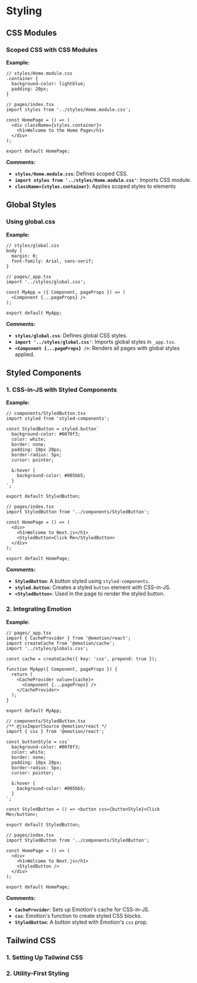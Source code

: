 # Styling

## CSS Modules
### Scoped CSS with CSS Modules

**Example:**

```tsx
// styles/Home.module.css
.container {
  background-color: lightblue;
  padding: 20px;
}

// pages/index.tsx
import styles from '../styles/Home.module.css';

const HomePage = () => (
  <div className={styles.container}>
    <h1>Welcome to the Home Page</h1>
  </div>
);

export default HomePage;
```

**Comments:**

- **`styles/Home.module.css`**: Defines scoped CSS.
- **`import styles from '../styles/Home.module.css'`**: Imports CSS module.
- **`className={styles.container}`**: Applies scoped styles to elements



## Global Styles
### Using global.css

**Example:**

```tsx
// styles/global.css
body {
  margin: 0;
  font-family: Arial, sans-serif;
}

// pages/_app.tsx
import '../styles/global.css';

const MyApp = ({ Component, pageProps }) => (
  <Component {...pageProps} />
);

export default MyApp;
```

**Comments:**

- **`styles/global.css`**: Defines global CSS styles.
- **`import '../styles/global.css'`**: Imports global styles in `_app.tsx`.
- **`<Component {...pageProps} />`**: Renders all pages with global styles applied.



## Styled Components
### 1. CSS-in-JS with Styled Components

**Example:**

```tsx
// components/StyledButton.tsx
import styled from 'styled-components';

const StyledButton = styled.button`
  background-color: #0070f3;
  color: white;
  border: none;
  padding: 10px 20px;
  border-radius: 5px;
  cursor: pointer;

  &:hover {
    background-color: #005bb5;
  }
`;

export default StyledButton;

// pages/index.tsx
import StyledButton from '../components/StyledButton';

const HomePage = () => (
  <div>
    <h1>Welcome to Next.js</h1>
    <StyledButton>Click Me</StyledButton>
  </div>
);

export default HomePage;
```

**Comments:**

- **`StyledButton`**: A button styled using `styled-components`.
- **`styled.button`**: Creates a styled `button` element with CSS-in-JS.
- **`<StyledButton>`**: Used in the page to render the styled button.

### 2. Integrating Emotion

**Example:**

```tsx
// pages/_app.tsx
import { CacheProvider } from '@emotion/react';
import createCache from '@emotion/cache';
import '../styles/globals.css';

const cache = createCache({ key: 'css', prepend: true });

function MyApp({ Component, pageProps }) {
  return (
    <CacheProvider value={cache}>
      <Component {...pageProps} />
    </CacheProvider>
  );
}

export default MyApp;

// components/StyledButton.tsx
/** @jsxImportSource @emotion/react */
import { css } from '@emotion/react';

const buttonStyle = css`
  background-color: #0070f3;
  color: white;
  border: none;
  padding: 10px 20px;
  border-radius: 5px;
  cursor: pointer;

  &:hover {
    background-color: #005bb5;
  }
`;

const StyledButton = () => <button css={buttonStyle}>Click Me</button>;

export default StyledButton;

// pages/index.tsx
import StyledButton from '../components/StyledButton';

const HomePage = () => (
  <div>
    <h1>Welcome to Next.js</h1>
    <StyledButton />
  </div>
);

export default HomePage;
```

**Comments:**

- **`CacheProvider`**: Sets up Emotion's cache for CSS-in-JS.
- **`css`**: Emotion's function to create styled CSS blocks.
- **`StyledButton`**: A button styled with Emotion's `css` prop.



## Tailwind CSS
### 1. Setting Up Tailwind CSS

### 2. Utility-First Styling